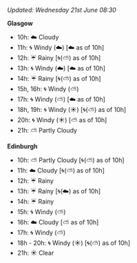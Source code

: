 *Updated: Wednesday 21st June 08:30*

**Glasgow**

* 10h: :cloud: Cloudy
* 11h: :cyclone: Windy (:cloud:) [:cloud: as of 10h]
* 12h: :umbrella: Rainy [:cyclone:(:partly_sunny:) as of 10h]
* 13h: :cyclone: Windy (:cloud:) [:cloud: as of 10h]
* 14h: :umbrella: Rainy [:cyclone:(:partly_sunny:) as of 10h]
* 15h, 16h: :cyclone: Windy (:partly_sunny:)
* 17h: :cyclone: Windy (:partly_sunny:) [:cloud: as of 10h]
* 18h, 19h: :cyclone: Windy (:sunny:) [:cyclone:(:partly_sunny:) as of 10h]
* 20h: :cyclone: Windy (:sunny:) [:partly_sunny: as of 10h]
* 21h: :partly_sunny: Partly Cloudy

**Edinburgh**

* 10h: :partly_sunny: Partly Cloudy [:cyclone:(:partly_sunny:) as of 10h]
* 11h: :cloud: Cloudy [:cyclone:(:partly_sunny:) as of 10h]
* 12h: :umbrella: Rainy
* 13h: :umbrella: Rainy [:cyclone:(:cloud:) as of 10h]
* 14h: :umbrella: Rainy
* 15h: :cyclone: Windy (:partly_sunny:)
* 16h: :cloud: Cloudy [:partly_sunny: as of 10h]
* 17h: :cyclone: Windy (:partly_sunny:)
* 18h - 20h: :cyclone: Windy (:sunny:) [:cyclone:(:partly_sunny:) as of 10h]
* 21h: :sunny: Clear
